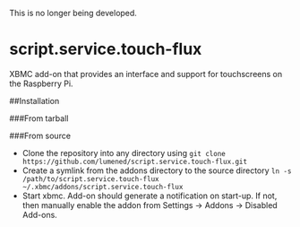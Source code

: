 This is no longer being developed.


script.service.touch-flux
=========================

XBMC add-on that provides an interface and support for touchscreens on the Raspberry Pi. 

##Installation 

###From tarball

###From source
- Clone the repository into any directory using `git clone https://github.com/lumened/script.service.touch-flux.git`
- Create a symlink from the addons directory to the source directory `ln -s /path/to/script.service.touch-flux ~/.xbmc/addons/script.service.touch-flux`
- Start xbmc. Add-on should generate a notification on start-up. If not, then manually enable the addon from Settings -> Addons -> Disabled Add-ons.

